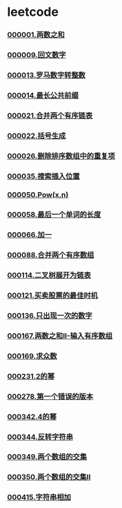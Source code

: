 # leetcode

### [000001.两数之和](https://github.com/vjudge/leetcode/tree/master/000001.两数之和)
### []()
### [000009.回文数字](https://github.com/vjudge/leetcode/tree/master/000009.回文数字)
### []()
### [000013.罗马数字转整数](https://github.com/vjudge/leetcode/tree/master/000013.罗马数字转整数)
### [000014.最长公共前缀](https://github.com/vjudge/leetcode/tree/master/000014.最长公共前缀)
### []()
### [000021.合并两个有序链表](https://github.com/vjudge/leetcode/tree/master/000021.合并两个有序链表)
### [000022.括号生成](https://github.com/vjudge/leetcode/tree/master/000022.括号生成)
### []()
### [000026.删除排序数组中的重复项](https://github.com/vjudge/leetcode/tree/master/000026.删除排序数组中的重复项)
### []()
### [000035.搜索插入位置](https://github.com/vjudge/leetcode/tree/master/000035.搜索插入位置)
### []()
### [000050.Pow(x,n)](https://github.com/vjudge/leetcode/tree/master/000050.Pow(x,n))
### []()
### [000058.最后一个单词的长度](https://github.com/vjudge/leetcode/tree/master/000058.最后一个单词的长度)
### []()
### [000066.加一](https://github.com/vjudge/leetcode/tree/master/000066.加一)
### []()
### [000088.合并两个有序数组](https://github.com/vjudge/leetcode/tree/master/000088.合并两个有序数组)
### []()
### [000114.二叉树展开为链表](https://github.com/vjudge/leetcode/tree/master/000114.二叉树展开为链表)
### []()
### [000121.买卖股票的最佳时机](https://github.com/vjudge/leetcode/tree/master/000121.买卖股票的最佳时机)
### []()
### [000136.只出现一次的数字](https://github.com/vjudge/leetcode/tree/master/000136.只出现一次的数字)
### []()
### [000167.两数之和II-输入有序数组](https://github.com/vjudge/leetcode/tree/master/000167.两数之和II-输入有序数组)
### []()
### [000169.求众数](https://github.com/vjudge/leetcode/tree/master/000169.求众数)
### []()
### [000231.2的幂](https://github.com/vjudge/leetcode/tree/master/000231.2的幂)
### []()
### [000278.第一个错误的版本](https://github.com/vjudge/leetcode/tree/master/000278.第一个错误的版本)
### []()
### [000342.4的幂](https://github.com/vjudge/leetcode/tree/master/000342.4的幂)
### []()
### [000344.反转字符串](https://github.com/vjudge/leetcode/tree/master/000344.反转字符串)
### []()
### [000349.两个数组的交集](https://github.com/vjudge/leetcode/tree/master/000349.两个数组的交集)
### [000350.两个数组的交集II](https://github.com/vjudge/leetcode/tree/master/000350.两个数组的交集II)
### []()
### [000415.字符串相加](https://github.com/vjudge/leetcode/tree/master/000415.字符串相加)
### []()


